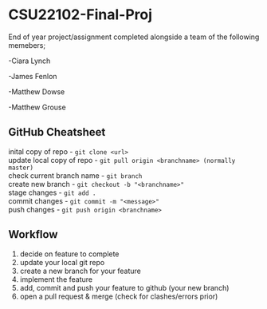 # CSU22102-Final-Proj
End of year project/assignment completed alongside a team of the following memebers;

-Ciara Lynch 

-James Fenlon

-Matthew Dowse

-Matthew Grouse

## GitHub Cheatsheet

inital copy of repo - `git clone <url>`\
update local copy of repo - `git pull origin <branchname> (normally master)`\
check current branch name - `git branch`\
create new branch - `git checkout -b "<branchname>"`\
stage changes - `git add .`\
commit changes - `git commit -m "<message>"`\
push changes - `git push origin <branchname>`

## Workflow

1. decide on feature to complete
2. update your local git repo
3. create a new branch for your feature
4. implement the feature
5. add, commit and push your feature to github (your new branch)
6. open a pull request & merge (check for clashes/errors prior)
